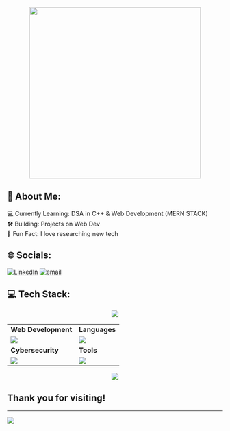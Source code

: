 
<div style="text-align: center;"> 
  <img width="400" src="https://readme-typing-svg.herokuapp.com?font=JetBrains+Mono&weight=600&size=30&duration=3000&color=00C853&width=535&lines=Hi%2C+I'm+Tanish%F0%9F%91%8B;Let's+Connect!"/>
</div> 
 

## 💫 About Me:
💻 Currently Learning: DSA in C++ & Web Development (MERN STACK)<br>🛠 Building: Projects on Web Dev <br>📌 Fun Fact: I love researching new tech

## **🌐 Socials:**
[![LinkedIn](https://img.shields.io/badge/LinkedIn-%230077B5.svg?logo=linkedin&logoColor=white)](https://www.linkedin.com/in/tanish-mundra/) [![email](https://img.shields.io/badge/Email-D14836?logo=gmail&logoColor=white)](mailto:tanishmundra2@gmail.com) 

## **💻 Tech Stack:**
<p align="center"><img src= 'https://capsule-render.vercel.app/api?type=rect&color=gradient&height=2.5'/></p>

<table>
<tr>
	<td><strong>Web Development</strong></td>
	<td><strong>Languages</strong></td>
</tr>
<tr>
		<td><img src = "https://skillicons.dev/icons?i=html,css,react,,nodejs,express,mongodb" ></td>
		<td><img src = "https://skillicons.dev/icons?i=javascript,java&theme=dark"></td>
</tr>
<tr>
	<td><strong>Cybersecurity</strong></td>
	<td><strong>Tools</strong></td>
</tr>
<tr>
	<td><img src = "https://skillicons.dev/icons?i=linux,vercel,netlify&theme=dark"></td>
	<td><img src = "https://skillicons.dev/icons?i=git,vscode,github&theme=dark"></td>
</tr>
</table>

<p align="center"><img src= 'https://capsule-render.vercel.app/api?type=rect&color=gradient&height=2.5'/></p>

## **Thank you for visiting!**  <br>

---
[![](https://visitcount.itsvg.in/api?id=tanishmundra-TM&icon=1&color=0)](https://visitcount.itsvg.in)

<!-- Proudly created with GPRM ( https://gprm.itsvg.in ) -->
